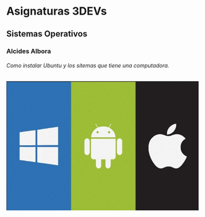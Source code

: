 # Asignaturas 3DEVs
## Sistemas Operativos
### Alcides Albora
###### Como instalar Ubuntu y los sitemas que tiene una computadora.

![](assets/sistemas.jpg)
